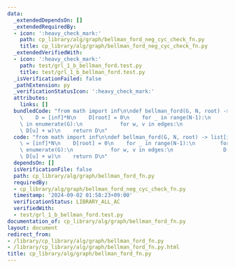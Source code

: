 ```yaml
---
data:
  _extendedDependsOn: []
  _extendedRequiredBy:
  - icon: ':heavy_check_mark:'
    path: cp_library/alg/graph/bellman_ford_neg_cyc_check_fn.py
    title: cp_library/alg/graph/bellman_ford_neg_cyc_check_fn.py
  _extendedVerifiedWith:
  - icon: ':heavy_check_mark:'
    path: test/grl_1_b_bellman_ford.test.py
    title: test/grl_1_b_bellman_ford.test.py
  _isVerificationFailed: false
  _pathExtension: py
  _verificationStatusIcon: ':heavy_check_mark:'
  attributes:
    links: []
  bundledCode: "from math import inf\n\ndef bellman_ford(G, N, root) -> list[int]:\n\
    \    D = [inf]*N\n    D[root] = 0\n    for _ in range(N-1):\n        for u, edges\
    \ in enumerate(G):\n            for w, v in edges:\n                D[v] = min(D[v],\
    \ D[u] + w)\n    return D\n"
  code: "from math import inf\n\ndef bellman_ford(G, N, root) -> list[int]:\n    D\
    \ = [inf]*N\n    D[root] = 0\n    for _ in range(N-1):\n        for u, edges in\
    \ enumerate(G):\n            for w, v in edges:\n                D[v] = min(D[v],\
    \ D[u] + w)\n    return D\n"
  dependsOn: []
  isVerificationFile: false
  path: cp_library/alg/graph/bellman_ford_fn.py
  requiredBy:
  - cp_library/alg/graph/bellman_ford_neg_cyc_check_fn.py
  timestamp: '2024-09-02 01:58:23+09:00'
  verificationStatus: LIBRARY_ALL_AC
  verifiedWith:
  - test/grl_1_b_bellman_ford.test.py
documentation_of: cp_library/alg/graph/bellman_ford_fn.py
layout: document
redirect_from:
- /library/cp_library/alg/graph/bellman_ford_fn.py
- /library/cp_library/alg/graph/bellman_ford_fn.py.html
title: cp_library/alg/graph/bellman_ford_fn.py
---
```

